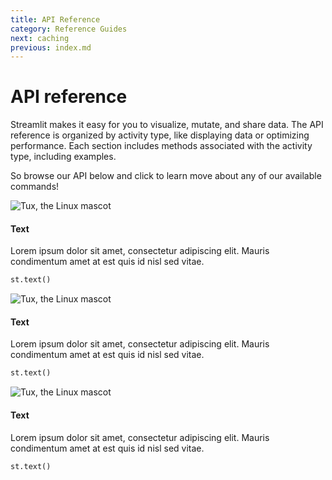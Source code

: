 ```yaml
---
title: API Reference
category: Reference Guides
next: caching
previous: index.md
---
```


# API reference

Streamlit makes it easy for you to visualize, mutate, and share data. The API
reference is organized by activity type, like displaying data or optimizing
performance. Each section includes methods associated with the activity type,
including examples.

So browse our API below and click to learn move about any of our available commands!


<TileContainer>
<RefCard>

<Image pure alt="Tux, the Linux mascot" src="/img/data-table.png" />

#### Text

Lorem ipsum dolor sit amet, consectetur adipiscing elit. Mauris condimentum amet at est quis id nisl sed vitae.

```python
st.text()
```

</RefCard>
<RefCard>

<Image pure alt="Tux, the Linux mascot" src="/img/data-table.png" />

#### Text

Lorem ipsum dolor sit amet, consectetur adipiscing elit. Mauris condimentum amet at est quis id nisl sed vitae.

```python
st.text()
```

</RefCard>
<RefCard>

<Image pure alt="Tux, the Linux mascot" src="/img/data-table.png" />

#### Text

Lorem ipsum dolor sit amet, consectetur adipiscing elit. Mauris condimentum amet at est quis id nisl sed vitae.

```python
st.text()
```

</RefCard>
</TileContainer>
